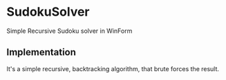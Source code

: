 # SudokuSolver
Simple Recursive Sudoku solver in WinForm

## Implementation
It's a simple recursive, backtracking algorithm, that brute forces the result.
